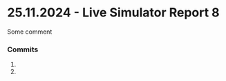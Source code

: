 <h1>25.11.2024 - Live Simulator Report 8</h1>

<p>
    Some comment
</p>

<h3>Commits</h3>
<ol>
    <li></li>
    <li></li>
</ol>